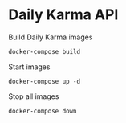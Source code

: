 # Daily Karma API

Build Daily Karma images
```shell script
docker-compose build
```

Start images
```shell script
docker-compose up -d
```

Stop all images
```shell script
docker-compose down
```
